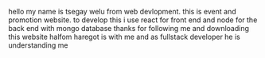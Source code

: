 hello my name is tsegay welu from web devlopment. this is event and promotion website. 
to develop this i use react for front end and  node for the back end with mongo database
thanks for following me and downloading this website  halfom haregot is with me and as fullstack developer he is understanding me 
